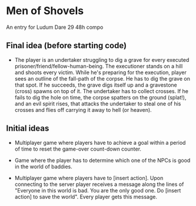 # Men of Shovels

An entry for Ludum Dare 29 48h compo

## Final idea (before starting code)

*   The player is an undertaker struggling to dig a grave for every executed
    prisoner/friend/fellow-human-being. The executioner stands on a hill
    and shoots every victim. While he's preparing for the execution, player
    sees an outline of the fall-path of the corpse. He has to dig the grave
    on that spot. If he succeeds, the grave digs itself up and a gravestone
    (cross) spawns on top of it. The undertaker has to collect crosses. If
    he fails to dig the hole on time, the corpse spatters on the ground
    (splat!), and an evil spirit rises, that attacks the undertaker to steal
    one of his crosses and flies off carrying it away to hell (or  heaven).

## Initial ideas

*   Multiplayer game where players have to achieve a goal within a period of
    time to reset the game-over count-down counter.

*   Game where the player has to determine which one of the NPCs is good in
    the world of baddies.

*   Multiplayer game where players have to [insert action]. Upon connecting to
    the server player receives a message along the lines of "Everyone in this
    world is bad. You are the only good one. Do [insert action] to save the
    world". Every player gets this message.
